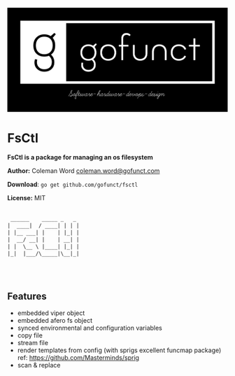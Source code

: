 ![gofunct](https://github.com/gofunct/logo/blob/master/white_logo_dark_background.jpg?raw=true)

# FsCtl

**FsCtl is a package for managing an os filesystem**

**Author:** Coleman Word coleman.word@gofunct.com

**Download**: `go get github.com/gofunct/fsctl`

**License:** MIT

```text

 ______    _____ _   _ 
|  ____|  / ____| | | |
| |__ ___| |    | |_| |
|  __/ __| |    | __| |
| |  \__ \ |____| |_| |
|_|  |___/\_____|\__|_|
                       
                       
                                   
```

## Features
- embedded viper object
- embedded afero fs object
- synced environmental and configuration variables
- copy file
- stream file
- render templates from config (with sprigs excellent funcmap package) ref: https://github.com/Masterminds/sprig
- scan & replace
